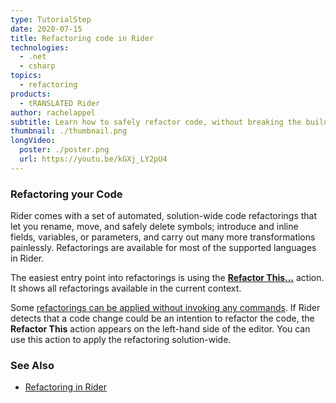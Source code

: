 ```yaml
---
type: TutorialStep
date: 2020-07-15
title: Refactoring code in Rider
technologies:
  - .net
  - csharp
topics:
  - refactoring
products:
  - tRANSLATED Rider
author: rachelappel
subtitle: Learn how to safely refactor code, without breaking the build.
thumbnail: ./thumbnail.png
longVideo:
  poster: ./poster.png
  url: https://youtu.be/kGXj_LY2pU4
---
```


### Refactoring your Code

Rider comes with a set of automated, solution-wide code refactorings that let you rename, move, and safely delete symbols; introduce and inline fields, variables, or parameters, and carry out many more transformations painlessly. Refactorings are available for most of the supported languages in Rider.

The easiest entry point into refactorings is using the [**Refactor This...**](https://www.jetbrains.com/help/rider/Refactor_This.html) action. It shows all refactorings available in the current context.

Some [refactorings can be applied without invoking any commands](https://www.jetbrains.com/help/rider/Refactorings__Inplace_Refactorings.html). If Rider detects that a code change could be an intention to refactor the code, the **Refactor This** action appears on the left-hand side of the editor. You can use this action to apply the refactoring solution-wide.

### See Also

- [Refactoring in Rider](https://www.jetbrains.com/help/rider/Refactorings__Index.html)